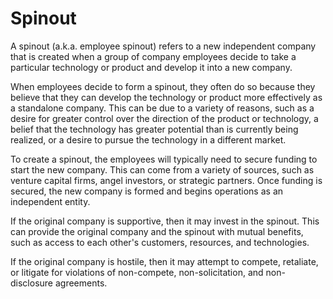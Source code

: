 # Spinout

A spinout (a.k.a. employee spinout) refers to a new independent company that is created when a group of company employees decide to take a particular technology or product and develop it into a new company.

When employees decide to form a spinout, they often do so because they believe that they can develop the technology or product more effectively as a standalone company. This can be due to a variety of reasons, such as a desire for greater control over the direction of the product or technology, a belief that the technology has greater potential than is currently being realized, or a desire to pursue the technology in a different market.

To create a spinout, the employees will typically need to secure funding to start the new company. This can come from a variety of sources, such as venture capital firms, angel investors, or strategic partners. Once funding is secured, the new company is formed and begins operations as an independent entity.

If the original company is supportive, then it may invest in the spinout. This can provide the original company and the spinout with mutual benefits, such as access to each other's customers, resources, and technologies.

If the original company is hostile, then it may attempt to compete, retaliate, or litigate for violations of non-compete, non-solicitation, and non-disclosure agreements.
